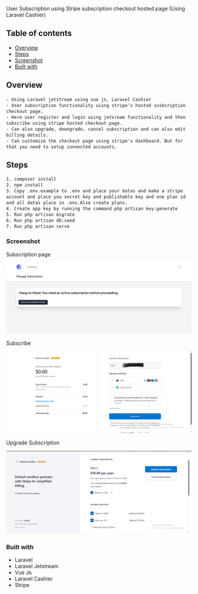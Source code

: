 User Subscription using Stripe subscription checkout hosted page (Using Laravel Cashier)

## Table of contents

-   [Overview](#overview)
-   [Steps](#Steps)
-   [Screenshot](#screenshot)
-   [Built with](#built-with)

## Overview

    - Using Laravel jetstream using vue js, Laravel Cashier
    - User subscription functionality uisng stripe's hosted susbcription checkout page.
    - Here user register and login using jetsream functionality and then subscribe using stripe hosted checkout page.
    - Can also upgrade, downgrade, cancel subscription and can also edit billing details.
    - Can customize the checkout page using stripe's dashboard. But for that you need to setup connected accounts.

## Steps

    1. composer install
    2. npm install
    3. Copy .env.example to .env and place your datas and make a stripe account and place you secret key and publishable key and one plan id and all datas place in .env.Also create plans.
    4. Create app key by running the command php artisan key:generate
    5. Run php artisan migrate
    6. Run php artisan db:seed
    7. Run php artisan serve

### Screenshot

Subscription page

![Subscription page](./public/images/subscription%20page.png)

Subscribe

![Subscribe](./public/images/subscribe.png)

Upgrade Subscription

![Upgrade Subscription](./public/images/upgrade%20page.png)

### Built with

-   Laravel
-   Laravel Jetstream
-   Vue Js
-   Laravel Cashier
-   Stripe
